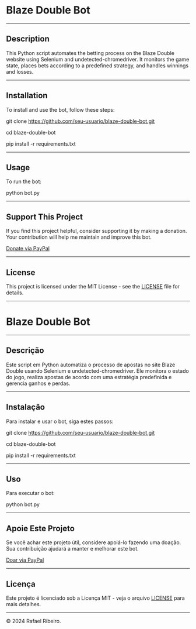 # Blaze Double Bot

---

## Description

This Python script automates the betting process on the Blaze Double website using Selenium and undetected-chromedriver. It monitors the game state, places bets according to a predefined strategy, and handles winnings and losses.

---

## Installation

To install and use the bot, follow these steps:

git clone https://github.com/seu-usuario/blaze-double-bot.git

cd blaze-double-bot

pip install -r requirements.txt


---

## Usage

To run the bot:

python bot.py


---

## Support This Project

If you find this project helpful, consider supporting it by making a donation. Your contribution will help me maintain and improve this bot.

[Donate via PayPal](https://www.paypal.com/donate?hosted_button_id=SEU-CÓDIGO-DO-BOTÃO)

---

## License

This project is licensed under the MIT License - see the [LICENSE](LICENSE) file for details.

---

# Blaze Double Bot

---

## Descrição

Este script em Python automatiza o processo de apostas no site Blaze Double usando Selenium e undetected-chromedriver. Ele monitora o estado do jogo, realiza apostas de acordo com uma estratégia predefinida e gerencia ganhos e perdas.

---

## Instalação

Para instalar e usar o bot, siga estes passos:

git clone https://github.com/seu-usuario/blaze-double-bot.git

cd blaze-double-bot

pip install -r requirements.txt


---

## Uso

Para executar o bot:

python bot.py


---

## Apoie Este Projeto

Se você achar este projeto útil, considere apoiá-lo fazendo uma doação. Sua contribuição ajudará a manter e melhorar este bot.

[Doar via PayPal](https://www.paypal.com/donate?hosted_button_id=SEU-CÓDIGO-DO-BOTÃO)

---

## Licença

Este projeto é licenciado sob a Licença MIT - veja o arquivo [LICENSE](LICENSE) para mais detalhes.

---

© 2024 Rafael Ribeiro.
